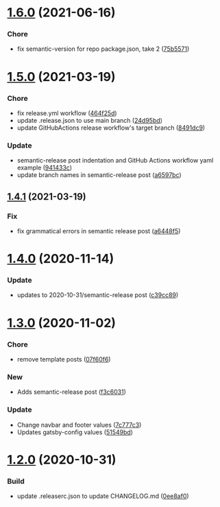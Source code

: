 # [1.6.0](https://github.com/svdo-science/svdoscience.com/compare/v1.5.0...v1.6.0) (2021-06-16)


### Chore

* fix semantic-version for repo package.json, take 2 ([75b5571](https://github.com/svdo-science/svdoscience.com/commit/75b5571626075394567585b19f81cba68ce9b958))

# [1.5.0](https://github.com/svdo-science/svdoscience.com/compare/v1.4.1...v1.5.0) (2021-03-19)


### Chore

* fix release.yml workflow ([464f25d](https://github.com/svdo-science/svdoscience.com/commit/464f25d4f6412da4a1479a5600f5477a5fb8131c))
* update .release.json to use main branch ([24d95bd](https://github.com/svdo-science/svdoscience.com/commit/24d95bd2c4aa95f3b640b6750142692992060656))
* update GitHubActions release workflow's target branch ([8491dc9](https://github.com/svdo-science/svdoscience.com/commit/8491dc91cbe22eed0dd3b3abf916990967a37049))

### Update

* semantic-release post indentation and GitHub Actions workflow yaml example ([941433c](https://github.com/svdo-science/svdoscience.com/commit/941433cbc87d9393143cf3ca0b659b5182bc0046))
* update branch names in semantic-release post ([a6597bc](https://github.com/svdo-science/svdoscience.com/commit/a6597bc69fac64e44248c453d9f4aa437be37939))

## [1.4.1](https://github.com/svdo-science/svdoscience.com/compare/v1.4.0...v1.4.1) (2021-03-19)


### Fix

* fix grammatical errors in semantic release post ([a6448f5](https://github.com/svdo-science/svdoscience.com/commit/a6448f5b04a2b4adfcb7b3e3f87e876dcda02a15))

# [1.4.0](https://github.com/svdo-science/svdoscience.com/compare/v1.3.0...v1.4.0) (2020-11-14)


### Update

* updates to 2020-10-31/semantic-release post ([c39cc89](https://github.com/svdo-science/svdoscience.com/commit/c39cc892c3ac82622d9ba1ce0088e3757f0cb668))

# [1.3.0](https://github.com/svdo-science/svdoscience.com/compare/v1.2.0...v1.3.0) (2020-11-02)


### Chore

* remove template posts ([07f60f6](https://github.com/svdo-science/svdoscience.com/commit/07f60f6d3f1f5a5874e1515c09a401c5dcb5eca6))

### New

* Adds semantic-release post ([f3c6031](https://github.com/svdo-science/svdoscience.com/commit/f3c6031a3b41dec60eda33d6944cd8a38ae45baa))

### Update

* Change navbar and footer values ([7c777c3](https://github.com/svdo-science/svdoscience.com/commit/7c777c3dab7c7de59b40cefdd477fab327a91a92))
* Updates gatsby-config values ([51549bd](https://github.com/svdo-science/svdoscience.com/commit/51549bd9d8e94ecb0002e5de99f7f3a7abc92f8d))

# [1.2.0](https://github.com/svdo-science/svdoscience.com/compare/v1.1.0...v1.2.0) (2020-10-31)


### Build

* update .releaserc.json to update CHANGELOG.md ([0ee8af0](https://github.com/svdo-science/svdoscience.com/commit/0ee8af0e3becbba8b224439630f7af12a3a8d037))
